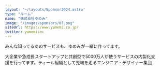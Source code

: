 ```yaml
---
layout: '~/layouts/Sponsor2024.astro'
type: "ルーム"
name: "株式会社ゆめみ"
image: "/images/sponsors/07.png"
siteUrl: https://www.yumemi.co.jp/
twitter: yumemiinc
---
```


みんな知ってるあのサービスも、ゆめみが一緒に作ってます。

大企業や急成長スタートアップと共創型で5000万人が使うサービスの内製化支援を行ってます。ティール組織として先端を走るエンジニア・デザイナー集団